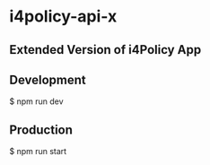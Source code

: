 # i4policy-api-x
## Extended Version of i4Policy App

## Development
$ npm run dev

## Production
$ npm run start